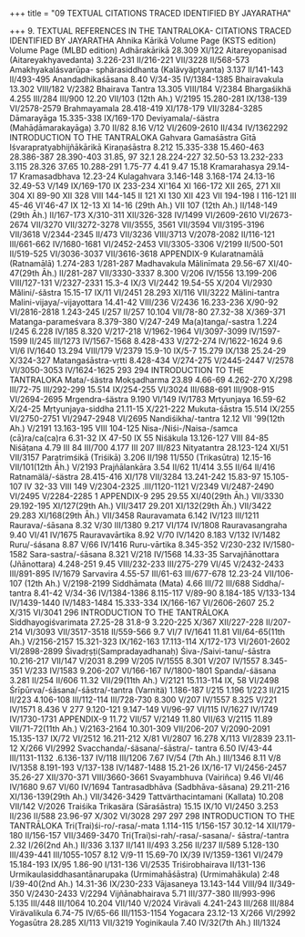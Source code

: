 +++
title = "09 TEXTUAL CITATIONS TRACED IDENTIFIED BY JAYARATHA"

+++
9. TEXTUAL REFERENCES IN THE TANTRALOKA- CITATIONS 
TRACED IDENTIFIED BY JAYARATHA 
Ahnika Kārikā 
Volume Page 
(KSTS edition) 
Volume Page (MLBD edition) 
Adhārakārikā 
28.309 
XI/122 
Aitareyopanisad 
(Aitareyakhyavedanta) 
3.226-231 
II/216-221 
VII/3228 
II/568-573 
Amakhyakalásvarūpa- 
sphärasiddhanta 
(Kalävyäptyanta) 
3.137 
II/141-143 
II/493-495 
Anandadhikaśāsana 
8.40 
V/34-35 
IV/1384-1385 
Bhairavakula 
13.302 
VIII/182 
V/2382 
Bhairava Tantra 
13.305 
VIII/184 
V/2384 
Bhargaśikhä 
4.255 
III/284 
III/900 
12.20 
VII/103 (12th Ah.) 
V/2195 
15.280-281 
IX/138-139 
VI/2578-2579 
Brahmayamala 
28.418-419 
XI/178-179 
VII/3284-3285 
Dāmarayāga 
15.335-338 
IX/169-170 
Deviyamala/-śästra 
(Mahāḍāmarakayāga) 
3.70 
II/82 
8.16 
V/12 
VI/2609-2610 
II/434 
IV/1362292 
INTRODUCTION TO THE TANTRALOKA 
Gahvara 
Gamaśāstra 
Gītā 
Iśvarapratyabhijñākārikā 
Kiraṇaśāstra 
8.212 
15.335-338 
15.460-463 
28.386-387 
28.390-403 
31.85, 97 
32.1 
28.224-227 
32.50-53 
13.232-233 
3.115 
28.326 
37.65 
10.288-291 
1.75-77 
4.41 
9.47 
15.18 
Kramarahasya 
29.14-17 
Kramasadbhava 
12.23-24 
Kulagahvara 
3.146-148 
3.168-174 
24.13-16 
32.49-53 
V/149 
IX/169-170 
IX 233-234 
XI'164 
XI 166-172 
XII 265, 271 
XII 304 
XI 89-90 
XII 328 
VIII 144-145 
II 121 
XI 130 
XII 423 
VII 194-198 
I 116-121 
III 45-46 
VI'46-47 
IX 12-13 
XI 14-16 (29th Ah.) VII 107 (12th Ah.) II/148-149 (29th Āh.) 
II/167-173 
X/310-311 
XII/326-328 
IV/1499 
VI/2609-2610 VI/2673-2674 
VII/3270 
VII/3272-3278 VII/3555, 3561 
VII/3594 
VII/3195-3196 
VII/3618 
V/2344-2345 
II/473 
VII/3236 
VIII/3713 
V/2078-2082 
II/116-121 
III/661-662 
IV/1680-1681 
VI/2452-2453 
VII/3305-3306 
V/2199 
II/500-501 
II/519-525 
VI/3036-3037 
VII/3616-3618 
APPENDIX-9 
Kularatnamālā (Ratnamālā) 
1.274-283 
1/281-287 
Madhavakula 
Mālinīmata 
29.56-67 
XI/40-47(29th Āh.) 
II/281-287 
VII/3330-3337 
8.300 
V/206 
IV/1556 
13.199-206 
VIII/127-131 
V/2327-2331 
15.3-4 
IX/3 
VI/2442 
19.54-55 
X/204 
VI/2930 
Mălini/-śăstra 
15.15-17 
IX/11 
VI/2451 
28.293 
XI/116 
VII/3222 
Mälini-tantra 
Malini-vijaya/-vijayottara 
14.41-42 
VIII/236 
V/2436 
16.233-236 
X/90-92 
VI/2816-2818 
1.243-245 
I/257 
II/257 
10.104 
VII/78-80 
27.32-38 
X/369-371 
Matanga-parameśvara 
8.379-380 
V/247-249 
Ma(a)tanga/-sastra 
1.224 
I/245 
6.228 
IV/185 
8.320 
V/217-218 
V/1962-1964 
VI/3097-3099 
IV/1597-1599 
II/245 
III/1273 
IV/1567-1568 
8.428-433 
V/272-274 
IV/1622-1624 
9.6 
VI/6 
IV/1640 
13.294 
VIII/179 
V/2379 
15.9-10 
IX/5-7 
15.279 
IX/138 
25.24-29 
X/324-327 
Matangaśāstra-vṛtti 
8.428-434 
V/274-275 
V/2445-2447 
V/2578 
VI/3050-3053 
IV/1624-1625 
293 
294 
INTRODUCTION TO THE TANTRALOKA 
Mata/-śästra 
Mokşadharma 
23.89 
4.66-69 
4.262-270 
X/298 
III/72-75 
III/292-299 
15.514 
IX/254-255 
VI/3024 
III/688-691 
III/908-915 
VI/2694-2695 
Mrgendra-śästra 
9.190 
VI/149 
IV/1783 
Mṛtyunjaya 
16.59-62 
X/24-25 
Mṛtyunjaya-siddha 
21.11-15 
X/221-222 
Mukuta-śāstra 
15.514 
IX/255 
VI/2750-2751 
VI/2947-2948 
VI/2695 
Nandiśikha/-tantra 
12.12 
VII '99(12th Ah.) 
V/2191 
13.163-195 
VIII 104-125 
Nisa-/Niśi-/Naisa-/samca 
(cā)ra/ca(ca)ra 
6.31-32 
IX 47-50 
IX 55 
Niśäkula 
13.126-127 
VIII 84-85 
Niśāṭana 
4.79 
III 84 
III/700 
4.177 
III 207 
III/823 
Nityatantra 
28.123-124 
XI/51 
VII/3157 
Paratrimśikā (Triśikā) 
3.206 
II/198 
11/550 
(Trikasūtra) 
12.15-16 
VII/101(12th Āh.) 
V/2193 
Prajñālankāra 
3.54 
II/62 
11/414 
3.55 
II/64 
II/416 
Ratnamälä/-śästra 
28.415-416 
XI/178 
VII/3284 
13.241-242 
15.83-97 
15.105-107 
IV 32-33 
VIII 149 
V/2304-2325 
.III/1120-1121 
V/2349 
VI/2487-2490 
VI/2495 
V/2284-2285 
1 
APPENDIX-9 
295 
29.55 
XI/40(29th Āh.) 
VII/3330 
29.192-195 
XI/127(29th Ah.) 
VII/3417 
29.201 
XI/132(29th Äh.) 
VII/3422 
29.283 
XI/168(29th Āh.) 
VII/3458 
Rauravamata 
6.142 
IV/123 
III/1211 
Raurava/-śāsana 
8.32 
V/30 
III/1380 
9.217 
VI/174 
IV/1808 
Rauravasangraha 
9.40 
VI/41 
IV/1675 
Rauravavārtika 
8.92 
V/70 
IV/1420 
8.183 
V/132 
IV/1482 
Ruru/-śásana 
8.87 
V/66 
IV/1416 
Ruru-vārtika 
8.345-352 
V/230-232 
IV/1580-1582 
Sara-sastra/-śāsana 
8.321 
V/218 
IV/1568 
14.33-35 
Sarvajñānottara (Jñānottara) 
4.248-251 
9.45 
VIII/232-233 
III/275-279 
VI/45 
V/2432-2433 
III/891-895 
IV/1679 
Sarvavira 
4.55-57 
III/61-63 
III/677-678 
12.23-24 
VII/106-107 (12th Ah.) 
V/2198-2199 
Siddhāmata (Mata) 
4.66 
III/72 
III/688 
Siddha/-tantra 
8.41-42 
V/34-36 
IV/1384-1386 
8.115-117 
V/89-90 
8.184-185 
V/133-134 
IV/1439-1440 
IV/1483-1484 
15.333-334 
IX/166-167 
VI/2606-2607 
25.2 
X/315 
VI/3041 
296 
INTRODUCTION TO THE TANTRĀLOKA 
Siddhayogiśvarimata 
27.25-28 
31.8-9 
3.220-225 
X/367 
XII/227-228 
II/207-214 
VI/3093 
VII/3517-3518 
II/559-566 
9.7 
VI/7 
IV/1641 
11.81 
VII/64-65(11th Ah.) 
V/2156-2157 
15.321-323 
IX/162-163 
17.113-114 
X/172-173 
VI/2601-2602 
VI/2898-2899 
Śivadṛṣṭi(Sampradayadhanaḥ) 
Śiva-/Saivi-tanu/-śāstra 
10.216-217 
VII/147 
V/2031 
8.299 
V/205 
IV/1555 
8.301 
V/207 
IV/1557 
8.345-351 
V/233 
IV/1583 
9.206-207 
VI/166-167 
IV/1800-1801 
Spanda/-śäsana 
3.281 
II/254 
II/606 
11.32 
VII/29(11th Ah.) 
V/2121 
15.113-114 
IX, 58 
VI/2498 
Śrīpūrva/-śāsana/-śāstra/-tantra 
(Varnitä) 1.186-187 
I/215 
1.196 
1/223 
II/215 
II/223 
4.106-108 
III/112-114 
III/728-730 
8.300 
V/207 
IV/1557 
8.325 
V/221 
IV/1571 
8.436 
V 277 
9.120-121 
9.147-149 
VI/96-97 
VI/115 
IV/1627 
IV/1749 
IV/1730-1731 
APPENDIX-9 
11.72 
VII/57 
V/2149 
11.80 
VII/63 
V/2115 
11.89 
VII/71-72(11th Ah.) 
V/2163-2164 
10.301-309 
VII/206-207 
V/2090-2091 
15.135-137 
IX/72 
VI/2512 
16.211-212 
X/81 
VI/2807 
16.278 
X/113 
VI/2839 
23.11-12 
X/266 
VI/2992 
Svacchanda/-śäsana/-śāstra/- 
tantra 6.50 
IV/43-44 
III/1131-1132 
.6.136-137 
IV/118 
III/1206 
7.67 
IV/54 (7th Ah.) 
III/1346 
8.11 
V/8 
IV/1358 
8.191-193 
V/137-138 
IV/1487-1488 
15.21-26 
IX/16-17 
VI/2456-2457 
35.26-27 
XII/370-371 
VIII/3660-3661 
Svayambhuva (Vairiñca) 
9.46 
VI/46 
IV/1680 
9.67 
VI/60 
IV/1694 
Tantrasadbhāva 
(Sadbhāva-śāsana) 
29.211-216 
XI/136-139(29th Ah.) 
VII/3426-3429 
Tattvärthacintamani (Kallata) 10.208 
VII/142 
V/2026 
Traiśika 
Trikasära (Sāraśāstra) 
15.15 
IX/10 
VI/2450 
3.253 
II/236 
II/588 
23.96-97 
X/302 
VI/3028 
297 
297 
298 
INTRODUCTION TO THE TANTRĀLOKA 
Tri(Trai)śi-ro/-rasa/-mata 
1.114-115 
1/156-157 
30.12-14 
XII/179-180 
II/156-157 
VII/3469-3470 
Tri(Trai)si-rah/-rasa/-sasana/- 
śāstra/-tantra 
2.32 
I/26(2nd Ah.) 
II/336 
3.137 
II/141 
II/493 
3.256 
II/237 
II/589 
5.128-130 
III/439-441 
III/1055-1057 
8.12 
V/9-11 
15.69-70 
IX/39 
IV/1359-1361 
VI/2479 
15.184-193 
IX/95 
1.86-90 
I/131-136 
VI/2535 
Triśirobhairava 
II/131-136 
Urmikaulasiddhasantānarupaka 
(Urmimahāśāstra) 
(Urmimahākula) 
2:48 
I/39-40(2nd Ah.) 
14.31-36 
IX/230-233 
Vājasaneya 
13.143-144 
VIII/94 
II/349-350 
V/2430-2433 
V/2294 
Vijñānabhairava 
5.71 
III/377-380 
III/993-996 
5.135 
III/448 
III/1064 
10.204 
VII/140 
V/2024 
Virävali 
4.241-243 
III/268 
III/884 
Virävalikula 
6.74-75 
IV/65-66 
III/1153-1154 
Yogacara 
23.12-13 
X/266 
VI/2992 
Yogasūtra 
28.285 
XI/113 
VII/3219 
Yoginikaula 
7.40 
IV/32(7th Ah.) 
III/1324
